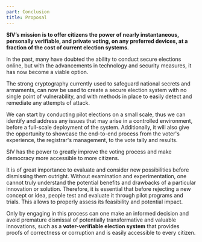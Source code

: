 ```yaml
---
part: Conclusion
title: Proposal
---
```


**SIV’s mission is to offer citizens the power of nearly instantaneous, personally verifiable, and private voting, on any preferred devices, at a fraction of the cost of current election systems.**

In the past, many have doubted the ability to conduct secure elections online, but with the advancements in technology and security measures, it has now become a viable option.

The strong cryptography currently used to safeguard national secrets and armaments, can now be used to create a secure election system with no single point of vulnerability, and with methods in place to easily detect and remediate any attempts of attack.

We can start by conducting pilot elections on a small scale, thus we can identify and address any issues that may arise in a controlled environment, before a full-scale deployment of the system. Additionally, it will also give the opportunity to showcase the end-to-end process from the voter's experience, the registrar's management, to the vote tally and results.

SIV has the power to greatly improve the voting process and make democracy more accessible to more citizens.

It is of great importance to evaluate and consider new possibilities before dismissing them outright. Without examination and experimentation, one cannot truly understand the potential benefits and drawbacks of a particular innovation or solution. Therefore, it is essential that before rejecting a new concept or idea, people test and evaluate it through pilot programs and trials. This allows to properly assess its feasibility and potential impact.

Only by engaging in this process can one make an informed decision and avoid premature dismissal of potentially transformative and valuable innovations, such as a **voter-verifiable election system** that provides proofs of correctness or corruption and is easily accessible to every citizen.
